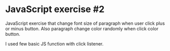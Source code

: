 # JavaScript exercise #2

JavaScript exercise that change font size of paragraph when user click plus or minus button.
Also paragraph change color randomly when click color button.

I used few basic JS function with click listener. 